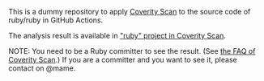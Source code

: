 This is a dummy repository to apply [Coverity Scan](https://scan.coverity.com/) to the source code of ruby/ruby in GitHub Actions.

The analysis result is available in ["ruby" project in Coverity Scan](https://scan.coverity.com/projects/ruby).

NOTE: You need to be a Ruby committer to see the result.  (See [the FAQ of Coverity Scan](https://scan.coverity.com/faq#who-can-have-access).)  If you are a committer and you want to see it, please contact on @mame.
